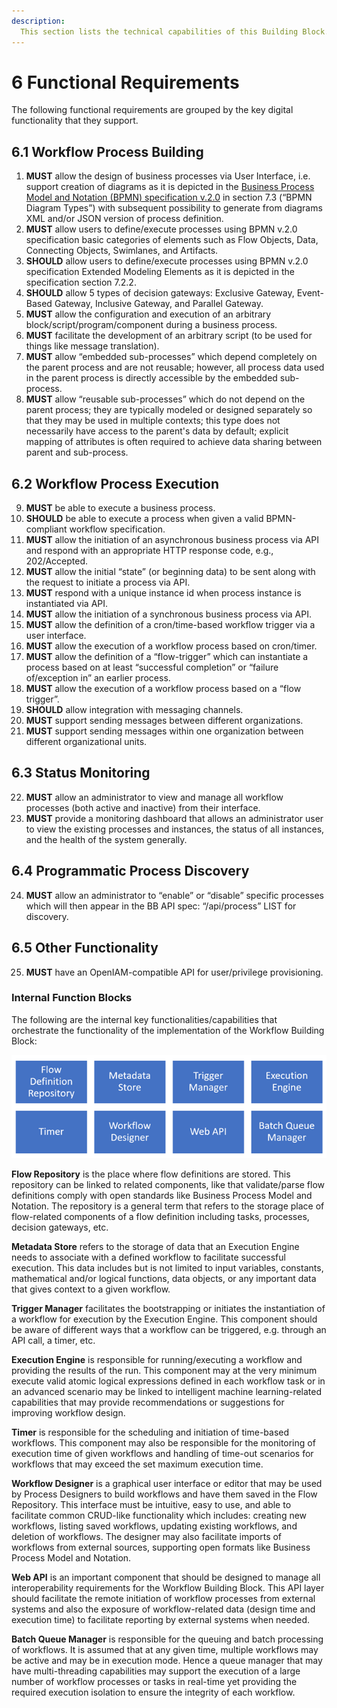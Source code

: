 ```yaml
---
description:
  This section lists the technical capabilities of this Building Block.
---
```


# 6 Functional Requirements

The following functional requirements are grouped by the key digital
functionality that they support.

## 6.1 Workflow Process Building

1. **MUST** allow the design of business processes via User Interface, i.e.
   support creation of diagrams as it is depicted in the
   [Business Process Model and Notation (BPMN) specification v.2.0](https://www.omg.org/spec/BPMN/2.0/PDF)
   in section 7.3 (“BPMN Diagram Types”) with subsequent possibility to generate
   from diagrams XML and/or JSON version of process definition.
2. **MUST** allow users to define/execute processes using BPMN v.2.0
   specification basic categories of elements such as Flow Objects, Data,
   Connecting Objects, Swimlanes, and Artifacts.
3. **SHOULD** allow users to define/execute processes using BPMN v.2.0
   specification Extended Modeling Elements as it is depicted in the
   specification section 7.2.2.
4. **SHOULD** allow 5 types of decision gateways: Exclusive Gateway, Event-Based
   Gateway, Inclusive Gateway, and Parallel Gateway.
5. **MUST** allow the configuration and execution of an arbitrary
   block/script/program/component during a business process.
6. **MUST** facilitate the development of an arbitrary script (to be used for
   things like message translation).
7. **MUST** allow “embedded sub-processes” which depend completely on the parent
   process and are not reusable; however, all process data used in the parent
   process is directly accessible by the embedded sub-process.
8. **MUST** allow “reusable sub-processes” which do not depend on the parent
   process; they are typically modeled or designed separately so that they may
   be used in multiple contexts; this type does not necessarily have access to
   the parent's data by default; explicit mapping of attributes is often
   required to achieve data sharing between parent and sub-process.

## 6.2 Workflow Process Execution

9. **MUST** be able to execute a business process.
10. **SHOULD** be able to execute a process when given a valid BPMN-compliant
    workflow specification.
11. **MUST** allow the initiation of an asynchronous business process via API
    and respond with an appropriate HTTP response code, e.g., 202/Accepted.
12. **MUST** allow the initial “state” (or beginning data) to be sent along with
    the request to initiate a process via API.
13. **MUST** respond with a unique instance id when process instance is
    instantiated via API.
14. **MUST** allow the initiation of a synchronous business process via API.
15. **MUST** allow the definition of a cron/time-based workflow trigger via a
    user interface.
16. **MUST** allow the execution of a workflow process based on cron/timer.
17. **MUST** allow the definition of a “flow-trigger” which can instantiate a
    process based on at least “successful completion” or “failure of/exception
    in” an earlier process.
18. **MUST** allow the execution of a workflow process based on a “flow
    trigger”.
19. **SHOULD** allow integration with messaging channels.
20. **MUST** support sending messages between different organizations.
21. **MUST** support sending messages within one organization between different
    organizational units.

## 6.3 Status Monitoring

22. **MUST** allow an administrator to view and manage all workflow processes
    (both active and inactive) from their interface.
23. **MUST** provide a monitoring dashboard that allows an administrator user to
    view the existing processes and instances, the status of all instances, and
    the health of the system generally.

## 6.4 Programmatic Process Discovery

24. **MUST** allow an administrator to “enable” or “disable” specific processes
    which will then appear in the BB API spec: “/api/process” LIST for
    discovery.

## 6.5 Other Functionality

25. **MUST** have an OpenIAM-compatible API for user/privilege provisioning.

### Internal Function Blocks

The following are the internal key functionalities/capabilities that orchestrate
the functionality of the implementation of the Workflow Building Block:

![alt_text](../diagrams/image6.png)

**Flow Repository** is the place where flow definitions are stored. This
repository can be linked to related components, like that validate/parse flow
definitions comply with open standards like Business Process Model and Notation.
The repository is a general term that refers to the storage place of
flow-related components of a flow definition including tasks, processes,
decision gateways, etc.

**Metadata Store** refers to the storage of data that an Execution Engine needs
to associate with a defined workflow to facilitate successful execution. This
data includes but is not limited to input variables, constants, mathematical
and/or logical functions, data objects, or any important data that gives context
to a given workflow.

**Trigger Manager** facilitates the bootstrapping or initiates the instantiation
of a workflow for execution by the Execution Engine. This component should be
aware of different ways that a workflow can be triggered, e.g. through an API
call, a timer, etc.

**Execution Engine** is responsible for running/executing a workflow and
providing the results of the run. This component may at the very minimum execute
valid atomic logical expressions defined in each workflow task or in an advanced
scenario may be linked to intelligent machine learning-related capabilities that
may provide recommendations or suggestions for improving workflow design.

**Timer** is responsible for the scheduling and initiation of time-based
workflows. This component may also be responsible for the monitoring of
execution time of given workflows and handling of time-out scenarios for
workflows that may exceed the set maximum execution time.

**Workflow Designer** is a graphical user interface or editor that may be used
by Process Designers to build workflows and have them saved in the Flow
Repository. This interface must be intuitive, easy to use, and able to
facilitate common CRUD-like functionality which includes: creating new
workflows, listing saved workflows, updating existing workflows, and deletion of
workflows. The designer may also facilitate imports of workflows from external
sources, supporting open formats like Business Process Model and Notation.

**Web API** is an important component that should be designed to manage all
interoperability requirements for the Workflow Building Block. This API layer
should facilitate the remote initiation of workflow processes from external
systems and also the exposure of workflow-related data (design time and
execution time) to facilitate reporting by external systems when needed.

**Batch Queue Manager** is responsible for the queuing and batch processing of
workflows. It is assumed that at any given time, multiple workflows may be
active and may be in execution mode. Hence a queue manager that may have
multi-threading capabilities may support the execution of a large number of
workflow processes or tasks in real-time yet providing the required execution
isolation to ensure the integrity of each workflow.

